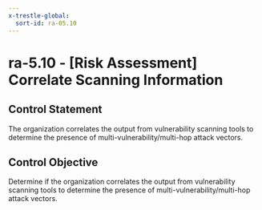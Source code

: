 ```yaml
---
x-trestle-global:
  sort-id: ra-05.10
---
```


# ra-5.10 - \[Risk Assessment\] Correlate Scanning Information

## Control Statement

The organization correlates the output from vulnerability scanning tools to determine the presence of multi-vulnerability/multi-hop attack vectors.

## Control Objective

Determine if the organization correlates the output from vulnerability scanning tools to determine the presence of multi-vulnerability/multi-hop attack vectors.
